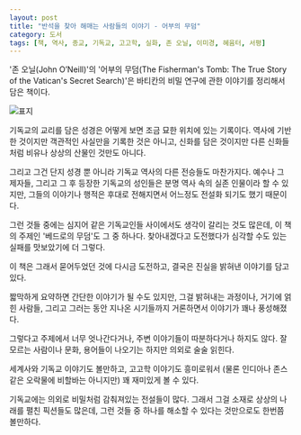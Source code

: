 ```yaml
---
layout: post
title: "반석을 찾아 해매는 사람들의 이야기 - 어부의 무덤"
category: 도서
tags: [책, 역사, 종교, 기독교, 고고학, 실화, 존 오닐, 이미경, 혜윰터, 서평]
---
```


'존 오닐(John O’Neill)'의
'어부의 무덤(The Fisherman's Tomb: The True Story of the Vatican's Secret Search)'은
바티칸의 비밀 연구에 관한 이야기를 정리해서 담은 책이다.

![표지](https://lh3.googleusercontent.com/ewurZivWaGi8C8_1K4sHu9B6aESFtVIJ8RwWqwNOyT3bjT5Mxkybzj-5ZK9oCQW7HBG8dS24zfsC7A=s480)

기독교의 교리를 담은 성경은 어떻게 보면 조금 묘한 위치에 있는 기록이다.
역사에 기반한 것이지만 객관적인 사실만을 기록한 것은 아니고,
신화를 담은 것이지만 다른 신화들처럼 비유나 상상의 산물인 것만도 아니다.

그리고 그건 단지 성경 뿐 아니라 기독교 역사의 다른 전승들도 마찬가지다.
예수나 그 제자들, 그리고 그 후 등장한 기독교의 성인들은 분명 역사 속의 실존 인물이라 할 수 있지만,
그들의 이야기나 행적은 후대로 전해지면서 어느정도 전설화 되기도 했기 때문이다.

그런 것들 중에는 심지어 같은 기독교인들 사이에서도 생각이 갈리는 것도 많은데,
이 책의 주제인 '베드로의 무덤'도 그 중 하나다.
찾아내겠다고 도전했다가 심각할 수도 있는 실패를 맛보았기에 더 그렇다.

이 책은 그래서 묻어두었던 것에 다시금 도전하고,
결국은 진실을 밝혀낸 이야기를 담고 있다.

짧막하게 요약하면 간단한 이야기가 될 수도 있지만,
그걸 밝혀내는 과정이나, 거기에 얽힌 사람들, 그리고 그러는 동안 지나온 시기들까지 거론하면서
이야기가 꽤나 풍성해졌다.

그렇다고 주제에서 너무 엇나간다거나, 주변 이야기들이 따분하다거나 하지도 않다.
잘 모르는 사람이나 문화, 용어들이 나오기는 하지만 의외로 술술 읽힌다.

세계사와 기독교 이야기도 볼만하고,
고고학 이야기도 흥미로워서 (물론 인디아나 존스같은 오락물에 비할바는 아니지만) 꽤 재미있게 볼 수 있다.

기독교에는 의외로 비밀처럼 감춰져있는 전설들이 많다.
그래서 그걸 소재로 상상의 나래를 펼친 픽션들도 많은데,
그런 것들 중 하나를 해소할 수 있다는 것만으로도 한번쯤 볼만하다.
